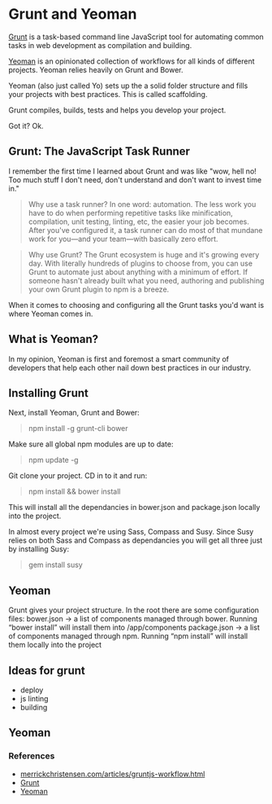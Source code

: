 # Grunt and Yeoman

[Grunt](http://gruntjs.com/) is a task-based command line JavaScript tool for automating common tasks in web development as compilation and building.

[Yeoman](http://yeoman.io/) is an opinionated collection of workflows for all kinds of different projects. Yeoman relies heavily on Grunt and Bower.

Yeoman (also just called Yo) sets up the a solid folder structure and fills your projects with best practices. This is called scaffolding.

Grunt compiles, builds, tests and helps you develop your project.

Got it? Ok.

## Grunt: The JavaScript Task Runner

I remember the first time I learned about Grunt and was like "wow, hell no! Too much stuff I don't need, don't understand and don't want to invest time in."

> Why use a task runner?
In one word: automation. The less work you have to do when performing repetitive tasks like minification, compilation, unit testing, linting, etc, the easier your job becomes. After you've configured it, a task runner can do most of that mundane work for you—and your team—with basically zero effort.

> Why use Grunt?
The Grunt ecosystem is huge and it's growing every day. With literally hundreds of plugins to choose from, you can use Grunt to automate just about anything with a minimum of effort. If someone hasn't already built what you need, authoring and publishing your own Grunt plugin to npm is a breeze.

When it comes to choosing and configuring all the Grunt tasks you'd want is where Yeoman comes in.

## What is Yeoman?

In my opinion, Yeoman is first and foremost a smart community of developers that help each other nail down best practices in our industry.

## Installing Grunt

Next, install Yeoman, Grunt and Bower:
> npm install -g  grunt-cli bower

Make sure all global npm modules are up to date:
> npm update -g

Git clone your project. CD in to it and run:
> npm install && bower install

This will install all the dependancies in bower.json and package.json locally into the project.

In almost every project we're using Sass, Compass and Susy. Since Susy relies on both Sass and Compass as dependancies you will get all three just by installing Susy:
> gem install susy

## Yeoman

Grunt gives your project structure. In the root there are some configuration files:
bower.json -> a list of components managed through bower. Running “bower install” will install them into /app/components
package.json -> a list of components managed through npm. Running “npm install” will install them locally into the project

## Ideas for grunt

- deploy
- js linting
- building

## Yeoman


### References

- [merrickchristensen.com/articles/gruntjs-workflow.html](http://merrickchristensen.com/articles/gruntjs-workflow.html)
- [Grunt](http://gruntjs.com/)
- [Yeoman](http://yeoman.io/)
